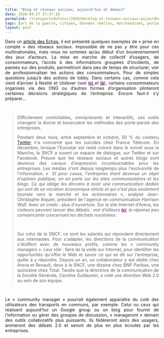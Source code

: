 ```yaml
---
title: "Blog et réseaux sociaux, aujourd'hui et demain"
date: 2010-04-27 17:37:19
permalink: /transportsdufutur/2010/04/blog-et-reseaux-sociaux-aujourdhui-et-demain.html
tags: [art de la guerre, citoyen, données réelles, marchandises, partage de données, transition générationnelle, twitter]
layout: post
---
```


<p align="justify" class="Titre23"><span style="font-weight: normal">Dans un <a href="http://www.lesechos.fr/journal20100427/lec1_dossier_management/020478509579.htm?xtor=EPR-1007-%5bAlerteTousLesTitres%5d-20100427?xtor=ADI-3214" target="_blank"><font color="#000000">article des Echos</font></a>, il est présenté quelques exemples de « prise en compte » des réseaux sociaux. Impossible de ne pas y être pour ces multinationales, mais nous ne sommes qu’au début d’un bouleversement des jeux d’acteurs. La mise en marche de collectif d’usagers, de consommateurs, l’accès à des informations groupées d’incidents, de pannes sur des produits, permettront dans peu de temps de structurer, voir de professionnaliser les actions des consommateurs. Pour de simples questions jusqu’à des actions de lobby. Dans certains cas, comme cela vient d’arriver à Nestlé et Unilever (voir </span><span><a href="http://fr.readwriteweb.com/2010/03/30/a-la-une/greenpeace-nestl-sur-facebook-lart-de-guerre/"><font color="#800080"><strong>ici</strong><span style="font-weight: normal"> </span></font></a></span><span style="font-weight: normal">et </span><span><a href="http://www.greenpeace.org/international/press/releases/nestle-drives-rainforest-destr"><strong><font color="#800080">là</font></strong></a></span><span style="font-weight: normal">), certains consommateurs organisés via des ONG ou d’autres formes d’organisation piloteront certaines décisions stratégiques de l’entreprise. Encore faut-il s’y préparer…</span></p> <p align="justify" class="Titre23"><span style="font-weight: normal">  </span></p>  <!--more-->  <blockquote> <p align="justify" class="Titre23"><span style="font-weight: normal">Difficilement contrôlables, omniprésents et interactifs, ces outils changent la donne et bousculent les méthodes des porte-parole des entreprises.</span></p> <p align="justify" class="NormalWeb3"><span>Pendant deux mois, entre septembre et octobre, 50 % du contenu <a href="http://twitter.com/lesechosfr?xtor=SEC-3167" title="Twitter Les Echos"><span>Twitter</span></a> n'a concerné que les suicides chez France Télécom. En décembre, lorsque l'Eurostar est resté coincé dans le tunnel sous la Manche, la SNCF a ouvert un espace de dialogue, sur Twitter et sur Facebook. Preuve que les réseaux sociaux et autres blogs sont devenus des canaux d'expression incontournables pour les entreprises. Les médias n'ont depuis longtemps plus l'exclusivité de l'information. «  <em><span>Et pour cause, l'entreprise étant devenue un objet d'opinion publique, on en parle sur les sites communautaires et les blogs. Ce qui oblige les dircoms à avoir une communication dédiée qui sort de sa vocation économique stricte et qui n'est plus seulement tournée vers le marché et les actionnaires</span></em> », analyse Jean-Christophe Alquier, président de l'agence en communication Harrison Wolf. Avec un credo : plus d'ouverture. Sur le site Internet d'Areva, les visiteurs peuvent lancer des débats : <em>voir d’ailleurs <strong><a href="http://www.areva.com/ajaxpub/dialog/DetailQuestion.aspx?idQuestion=206"><font color="#800080">ici</font></a></strong>, la réponse peu convaincante concernant les déchets nucléaires</em>.</span></p> <p align="justify" class="NormalWeb3"><span> </span></p> <p align="justify" class="NormalWeb3"><span>Sur celui de la SNCF, ce sont les salariés qui répondent directement aux internautes. Pour s'adapter, les directions de la communication s'étoffent avec de nouveaux profils, comme les « community managers ». Leur rôle : faire de la veille sur Internet, pour identifier les opportunités qu'offre le Web et savoir ce qui se dit sur l'entreprise, quitte à y répondre. Depuis un an, un collaborateur y est dédié chez Areva et Renault, deux à la SNCF, une dizaine chez BNP Paribas, une quinzaine chez Total. Tandis que la directrice de la communication de la Société Générale, Caroline Guillaumin, a créé une direction Web 2.0 au sein de son équipe. </span></p></blockquote> <p align="justify" class="NormalWeb3"><span> </span></p> <p align="justify" class="NormalWeb3"><span>Le « community manager » pourrait également apparaître du coté des utilisateurs des transports en communs, par exemple. Celui ou ceux qui réalisent aujourd’hui un Google group ou un blog pour fournir de l’information ou gérer des groupes de discussion, « manageront » demain des outils collaboratifs plus puissants. Ils fédèreront alors des usagers, animeront des débats 2.0 et seront de plus en plus écoutés par les entreprises.</span></p>
